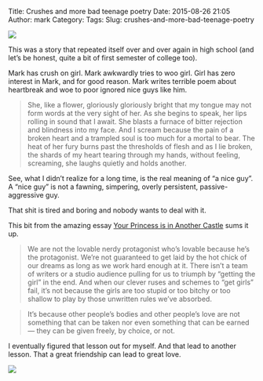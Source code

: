 Title: Crushes and more bad teenage poetry
Date: 2015-08-26 21:05
Author: mark
Category: 
Tags: 
Slug: crushes-and-more-bad-teenage-poetry

<img src="https://d262ilb51hltx0.cloudfront.net/max/800/1*PsunMNy1A8sy-LIU6Sk5CQ.jpeg"  />

This was a story that repeated itself over and over again in high school (and let’s be honest, quite a bit of first semester of college too).

Mark has crush on girl. Mark awkwardly tries to woo girl. Girl has zero interest in Mark, and for good reason. Mark writes terrible poem about heartbreak and woe to poor ignored nice guys like him.

> She, like a flower,
gloriously
gloriously bright that my tongue may
not form words at the very sight of her. As she begins to speak,
her lips rolling in sound that I await. She
blasts a furnace of bitter rejection and blindness into my
face. And I scream because the pain of a broken heart
and a trampled soul is too much for a mortal to bear.
The heat of her fury burns past the thresholds of flesh
and as I lie broken, the shards of my heart tearing
through my hands, without feeling, screaming, she laughs
quietly and holds another.

See, what I didn’t realize for a long time, is the real meaning of “a nice guy”. A “nice guy” is not a fawning, simpering, overly persistent, passive-aggressive guy.

That shit is tired and boring and nobody wants to deal with it.

This bit from the amazing essay [Your Princess is in Another Castle](http://www.thedailybeast.com/articles/2014/05/27/your-princess-is-in-another-castle-misogyny-entitlement-and-nerds.html) sums it up.

> We are not the lovable nerdy protagonist who’s lovable because he’s the protagonist. We’re not guaranteed to get laid by the hot chick of our dreams as long as we work hard enough at it. There isn’t a team of writers or a studio audience pulling for us to triumph by “getting the girl” in the end. And when our clever ruses and schemes to “get girls” fail, it’s not because the girls are too stupid or too bitchy or too shallow to play by those unwritten rules we’ve absorbed.

> It’s because other people’s bodies and other people’s love are not something that can be taken nor even something that can be earned — they can be given freely, by choice, or not.

I eventually figured that lesson out for myself. And that lead to another lesson. That a great friendship can lead to great love.

<img src="https://d262ilb51hltx0.cloudfront.net/max/800/1*3ZPZhuGBiA3j9qykpxl5_A.jpeg"  />

